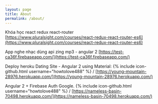```yaml
---
layout: page
title: About
permalink: /about/
---
```


Khóa học react redux react-router [https://www.pluralsight.com/courses/react-redux-react-router-es6](https://www.pluralsight.com/courses/react-redux-react-router-es6)

App nghe nhạc dùng api zing mp3 - angular 2
[https://test-ca36f.firebaseapp.com/](https://test-ca36f.firebaseapp.com/)

Deploy heroku Dating Site - Angular 2 using Material:
{% include icon-github.html username="howtolove488" %} /
[https://young-mountain-28976.herokuapp.com/](https://young-mountain-28976.herokuapp.com/)

Angular 2 + Firebase Auth Google.
{% include icon-github.html username="howtolove488" %} /
[https://nameless-basin-70498.herokuapp.com/](https://nameless-basin-70498.herokuapp.com/)
